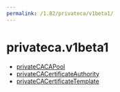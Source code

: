 ```yaml
---
permalink: /1.82/privateca/v1beta1/
---
```


# privateca.v1beta1



* [privateCACAPool](privateCACAPool.md)
* [privateCACertificateAuthority](privateCACertificateAuthority.md)
* [privateCACertificateTemplate](privateCACertificateTemplate.md)